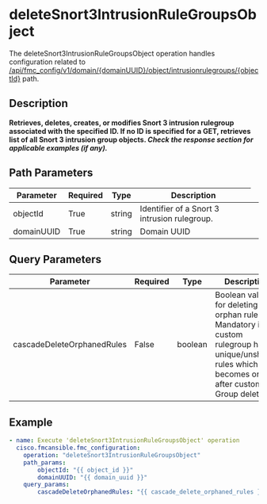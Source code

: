 # deleteSnort3IntrusionRuleGroupsObject

The deleteSnort3IntrusionRuleGroupsObject operation handles configuration related to [/api/fmc_config/v1/domain/{domainUUID}/object/intrusionrulegroups/{objectId}](/paths//api/fmc_config/v1/domain/{domain_uuid}/object/intrusionrulegroups/{object_id}.md) path.&nbsp;
## Description
**Retrieves, deletes, creates, or modifies Snort 3 intrusion rulegroup associated with the specified ID. If no ID is specified for a GET, retrieves list of all Snort 3 intrusion group objects. _Check the response section for applicable examples (if any)._**

## Path Parameters
| Parameter | Required | Type | Description |
| --------- | -------- | ---- | ----------- |
| objectId | True | string <td colspan=3> Identifier of a Snort 3 intrusion rulegroup. |
| domainUUID | True | string <td colspan=3> Domain UUID |

## Query Parameters
| Parameter | Required | Type | Description |
| --------- | -------- | ---- | ----------- |
| cascadeDeleteOrphanedRules | False | boolean <td colspan=3> Boolean value for deleting orphan rule. Mandatory if custom rulegroup has unique/unshared rules which becomes orphan after custom rule Group delete. |

## Example
```yaml
- name: Execute 'deleteSnort3IntrusionRuleGroupsObject' operation
  cisco.fmcansible.fmc_configuration:
    operation: "deleteSnort3IntrusionRuleGroupsObject"
    path_params:
        objectId: "{{ object_id }}"
        domainUUID: "{{ domain_uuid }}"
    query_params:
        cascadeDeleteOrphanedRules: "{{ cascade_delete_orphaned_rules }}"

```